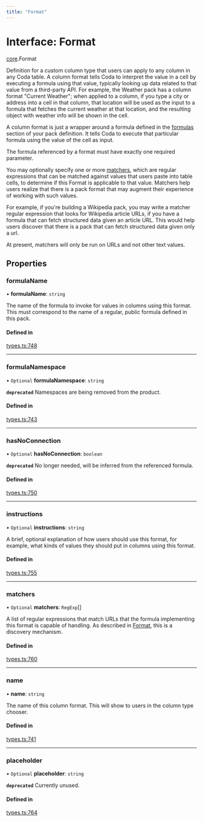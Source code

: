 ```yaml
---
title: "Format"
---
```

# Interface: Format

[core](../modules/core.md).Format

Definition for a custom column type that users can apply to any column in any Coda table.
A column format tells Coda to interpret the value in a cell by executing a formula
using that value, typically looking up data related to that value from a third-party API.
For example, the Weather pack has a column format "Current Weather"; when applied to a column,
if you type a city or address into a cell in that column, that location will be used as the input
to a formula that fetches the current weather at that location, and the resulting object with
weather info will be shown in the cell.

A column format is just a wrapper around a formula defined in the [formulas](core.PackDefinition.md#formulas) section
of your pack definition. It tells Coda to execute that particular formula using the value
of the cell as input.

The formula referenced by a format must have exactly one required parameter.

You may optionally specify one or more [matchers](core.Format.md#matchers), which are regular expressions
that can be matched against values that users paste into table cells, to determine if
this Format is applicable to that value. Matchers help users realize that there is a pack
format that may augment their experience of working with such values.

For example, if you're building a Wikipedia pack, you may write a matcher regular expression
that looks for Wikipedia article URLs, if you have a formula that can fetch structured data
given an article URL. This would help users discover that there is a pack that can fetch
structured data given only a url.

At present, matchers will only be run on URLs and not other text values.

## Properties

### formulaName

• **formulaName**: `string`

The name of the formula to invoke for values in columns using this format.
This must correspond to the name of a regular, public formula defined in this pack.

#### Defined in

[types.ts:748](https://github.com/coda/packs-sdk/blob/main/types.ts#L748)

___

### formulaNamespace

• `Optional` **formulaNamespace**: `string`

**`deprecated`** Namespaces are being removed from the product.

#### Defined in

[types.ts:743](https://github.com/coda/packs-sdk/blob/main/types.ts#L743)

___

### hasNoConnection

• `Optional` **hasNoConnection**: `boolean`

**`deprecated`** No longer needed, will be inferred from the referenced formula.

#### Defined in

[types.ts:750](https://github.com/coda/packs-sdk/blob/main/types.ts#L750)

___

### instructions

• `Optional` **instructions**: `string`

A brief, optional explanation of how users should use this format, for example, what kinds
of values they should put in columns using this format.

#### Defined in

[types.ts:755](https://github.com/coda/packs-sdk/blob/main/types.ts#L755)

___

### matchers

• `Optional` **matchers**: `RegExp`[]

A list of regular expressions that match URLs that the formula implementing this format
is capable of handling. As described in [Format](core.Format.md), this is a discovery mechanism.

#### Defined in

[types.ts:760](https://github.com/coda/packs-sdk/blob/main/types.ts#L760)

___

### name

• **name**: `string`

The name of this column format. This will show to users in the column type chooser.

#### Defined in

[types.ts:741](https://github.com/coda/packs-sdk/blob/main/types.ts#L741)

___

### placeholder

• `Optional` **placeholder**: `string`

**`deprecated`** Currently unused.

#### Defined in

[types.ts:764](https://github.com/coda/packs-sdk/blob/main/types.ts#L764)
